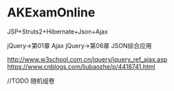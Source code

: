 # AKExamOnline

JSP+Struts2+Hibernate+Json+Ajax

jQuery->第01章 Ajax
jQuery->第06章 JSON综合应用

http://www.w3school.com.cn/jquery/jquery_ref_ajax.asp
https://www.cnblogs.com/liubaozhe/p/4418741.html


//TODO 随机组卷